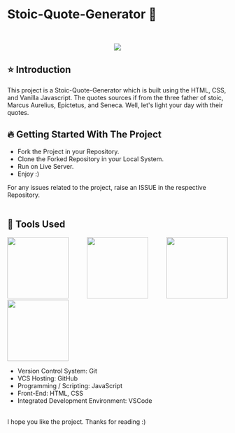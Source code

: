 # Stoic-Quote-Generator 💎
 
<br/>
<p align="center">
  <img src="https://user-images.githubusercontent.com/71202864/195918812-b576990c-33fe-40b8-91fe-6cc6cee99105.gif">
</p>

## ⭐ Introduction

This project is a Stoic-Quote-Generator which is built using the HTML, CSS, and Vanilla Javascript. The quotes sources if from the three father of stoic, Marcus Aurelius, Epictetus, and Seneca. Well, let's light your day with their quotes. 

## 🔥 Getting Started With The Project

-  Fork the Project in your Repository.
-  Clone the Forked Repository in your Local System.
-  Run on Live Server.
-  Enjoy :)

For any issues related to the project, raise an ISSUE in the respective Repository.
<br/>
<br/>

## 🔨 Tools Used

<p align="justify">
<img height="140" width="140" src="https://www.w3.org/html/logo/downloads/HTML5_Logo_256.png">
<img height="140" width="140" src="https://logodix.com/logo/470309.png">
<img height="140" width="140" src="https://upload.wikimedia.org/wikipedia/commons/6/6a/JavaScript-logo.png">
<img height="140" width="140" src="https://code.visualstudio.com/assets/apple-touch-icon.png">
</p>

-  Version Control System: Git
-  VCS Hosting: GitHub
-  Programming / Scripting: JavaScript
-  Front-End: HTML, CSS
-  Integrated Development Environment: VSCode
   <br/>
   <br/>


I hope you like the project. Thanks for reading :)
